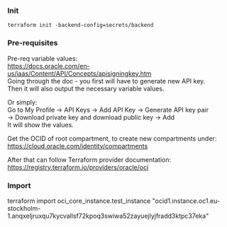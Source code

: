 ### Init
```
terraform init -backend-config=secrets/backend
```

### Pre-requisites
Pre-req variable values:  
https://docs.oracle.com/en-us/iaas/Content/API/Concepts/apisigningkey.htm  
Going through the doc - you first will have to generate new API key.  
Then it will also output the necessary variable values.  

Or simply:  
Go to My Profile -> API Keys -> Add API Key -> Generate API key pair  
-> Download private key and download public key -> Add  
It will show the values.

Get the OCID of root compartment, to create new compartments under:
https://cloud.oracle.com/identity/compartments

After that can follow Terraform provider documentation:  
https://registry.terraform.io/providers/oracle/oci


### Import
terraform import oci_core_instance.test_instance "ocid1.instance.oc1.eu-stockholm-1.anqxeljruxqu7kycvallsf72kpoq3swiwa52zayuejlyjfradd3ktpc37eka"
